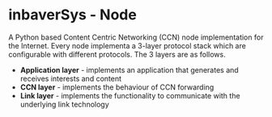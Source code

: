 # inbaverSys - Node

A Python based Content Centric Networking (CCN) node implementation for the Internet. Every
node implementa a 3-layer protocol stack which are configurable with different protocols.
The 3 layers are as follows.

- **Application layer** - implements an application that generates and receives interests and content
- **CCN layer** - implements the behaviour of CCN forwarding
- **Link layer** - implements the functionality to communicate with the underlying link technology



